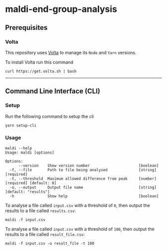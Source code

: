 # maldi-end-group-analysis

## Prerequisites

### Volta

This repository uses [Volta](https://volta.sh) to manage its `Node` and `Yarn` versions.

To install Volta run this command

```shell script
curl https://get.volta.sh | bash
```

---

## Command Line Interface (CLI)

### Setup

Run the following command to setup the cli

```shell script
yarn setup-cli
```

### Usage

```shell script
maldi --help
Usage: maldi [options]

Options:
      --version    Show version number                      [boolean]
  -f, --file       Path to file being analysed              [string] [required]
  -t, --threshold  Maximum allowed difference from peak     [number] [required] [default: 0]
  -o, --output     Output file name                         [string] [default: "results"]
  -h               Show help                                [boolean]
```

To analyse a file called `input.csv` with a threshold of `0`, then output the results to a file called `results.csv`:

```shell script
maldi -f input.csv
```

To analyse a file called `input.csv` with a threshold of `100`, then output the results to a file called `result_file.csv`:

```shell script
maldi -f input.csv -o result_file -t 100
```
